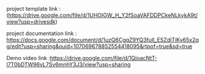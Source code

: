 project template link :(https://drive.google.com/file/d/1UHOIGW_H_Y2fSoaVAFDDPCkeNLkykA9t/view?usp=drivesdk)


project documentation link : https://docs.google.com/document/d/1uzQ6CgqZ9YQ3fuIl_ESZdiTiKy65x2qg/edit?usp=sharing&ouid=107069678852554418095&rtpof=true&sd=true


Demo video link :https://drive.google.com/file/d/1QioacNtT-l7T0bDTW96vL7Sv6mnhY3J3/view?usp=sharing 
